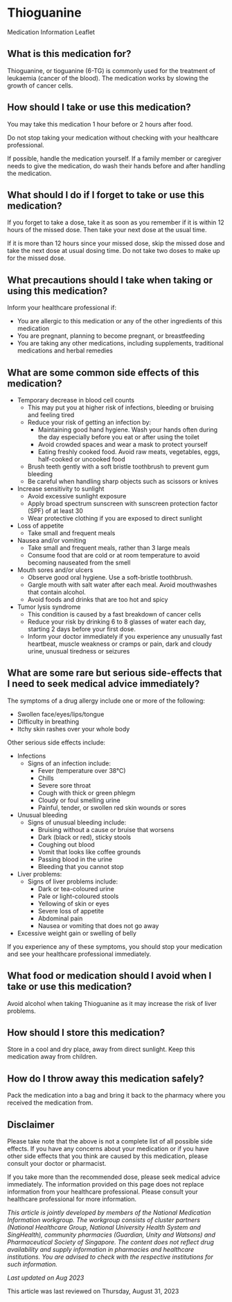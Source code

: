 # Thioguanine

Medication Information Leaflet

What is this medication for?
----------------------------

Thioguanine, or tioguanine (6-TG) is commonly used for the treatment of leukaemia (cancer of the blood). The medication works by slowing the growth of cancer cells.

How should I take or use this medication?
-----------------------------------------

You may take this medication 1 hour before or 2 hours after food.

Do not stop taking your medication without checking with your healthcare professional.

If possible, handle the medication yourself. If a family member or caregiver needs to give the medication, do wash their hands before and after handling the medication.

What should I do if I forget to take or use this medication?
------------------------------------------------------------

If you forget to take a dose, take it as soon as you remember if it is within 12 hours of the missed dose. Then take your next dose at the usual time.

If it is more than 12 hours since your missed dose, skip the missed dose and take the next dose at usual dosing time. Do not take two doses to make up for the missed dose.

What precautions should I take when taking or using this medication?
--------------------------------------------------------------------

Inform your healthcare professional if:

* You are allergic to this medication or any of the other ingredients of this medication
* You are pregnant, planning to become pregnant, or breastfeeding
* You are taking any other medications, including supplements, traditional medications and herbal remedies

What are some common side effects of this medication?
-----------------------------------------------------

* Temporary decrease in blood cell counts
  + This may put you at higher risk of infections, bleeding or bruising and feeling tired
  + Reduce your risk of getting an infection by:
    - Maintaining good hand hygiene. Wash your hands often during the day especially before you eat or after using the toilet
    - Avoid crowded spaces and wear a mask to protect yourself
    - Eating freshly cooked food. Avoid raw meats, vegetables, eggs, half-cooked or uncooked food
  + Brush teeth gently with a soft bristle toothbrush to prevent gum bleeding
  + Be careful when handling sharp objects such as scissors or knives
* Increase sensitivity to sunlight
  + Avoid excessive sunlight exposure
  + Apply broad spectrum sunscreen with sunscreen protection factor (SPF) of at least 30
  + Wear protective clothing if you are exposed to direct sunlight
* Loss of appetite
  + Take small and frequent meals
* Nausea and/or vomiting
  + Take small and frequent meals, rather than 3 large meals
  + Consume food that are cold or at room temperature to avoid becoming nauseated from the smell
* Mouth sores and/or ulcers
  + Observe good oral hygiene. Use a soft-bristle toothbrush.
  + Gargle mouth with salt water after each meal. Avoid mouthwashes that contain alcohol.
  + Avoid foods and drinks that are too hot and spicy
* Tumor lysis syndrome
  + This condition is caused by a fast breakdown of cancer cells
  + Reduce your risk by drinking 6 to 8 glasses of water each day, starting 2 days before your first dose.
  + Inform your doctor immediately if you experience any unusually fast heartbeat, muscle weakness or cramps or pain, dark and cloudy urine, unusual tiredness or seizures

What are some rare but serious side-effects that I need to seek medical advice immediately?
-------------------------------------------------------------------------------------------

The symptoms of a drug allergy include one or more of the following:

* Swollen face/eyes/lips/tongue
* Difficulty in breathing
* Itchy skin rashes over your whole body

Other serious side effects include:

* Infections
  + Signs of an infection include:
    - Fever (temperature over 38°C)
    - Chills
    - Severe sore throat
    - Cough with thick or green phlegm
    - Cloudy or foul smelling urine
    - Painful, tender, or swollen red skin wounds or sores
* Unusual bleeding
  + Signs of unusual bleeding include:
    - Bruising without a cause or bruise that worsens
    - Dark (black or red), sticky stools
    - Coughing out blood
    - Vomit that looks like coffee grounds
    - Passing blood in the urine
    - Bleeding that you cannot stop
* Liver problems:
  + Signs of liver problems include:
    - Dark or tea-coloured urine
    - Pale or light-coloured stools
    - Yellowing of skin or eyes
    - Severe loss of appetite
    - Abdominal pain
    - Nausea or vomiting that does not go away
* Excessive weight gain or swelling of belly

If you experience any of these symptoms, you should stop your medication and see your healthcare professional immediately.

What food or medication should I avoid when I take or use this medication?
--------------------------------------------------------------------------

Avoid alcohol when taking Thioguanine as it may increase the risk of liver problems.

How should I store this medication?
-----------------------------------

Store in a cool and dry place, away from direct sunlight. Keep this medication away from children.

How do I throw away this medication safely?
-------------------------------------------

Pack the medication into a bag and bring it back to the pharmacy where you received the medication from.

Disclaimer
----------

Please take note that the above is not a complete list of all possible side effects. If you have any concerns about your medication or if you have other side effects that you think are caused by this medication, please consult your doctor or pharmacist.

If you take more than the recommended dose, please seek medical advice immediately. The information provided on this page does not replace information from your healthcare professional. Please consult your healthcare professional for more information.

*This article is jointly developed by members of the National Medication Information workgroup. The workgroup consists of cluster partners (National Healthcare Group, National University Health System and SingHealth), community pharmacies (Guardian, Unity and Watsons) and Pharmaceutical Society of Singapore. The content does not reflect drug availability and supply information in pharmacies and healthcare institutions. You are advised to check with the respective institutions for such information.*

*Last updated on Aug 2023*

This article was last reviewed on
Thursday, August 31, 2023